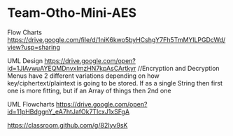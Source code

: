# Team-Otho-Mini-AES

Flow Charts
https://drive.google.com/file/d/1niK6kwo5byHCshgY7Fh5TmMYlLPGDcWd/view?usp=sharing

UML Design
https://drive.google.com/open?id=1JlAvwuAYEQMDnvxImzHN7kpAsCArtkyr
//Encryption and Decryption Menus have 2 different variations depending on how key/ciphertext/plaintext is going to be stored. If as a single String then first one is more fitting, but if an Array of things then 2nd one

UML Flowcharts
https://drive.google.com/open?id=11pHBdggnY_eA7htJafOk7TlcxJ1xSFgA


https://classroom.github.com/g/82Iyv9sK

